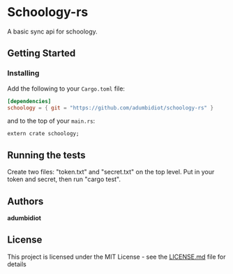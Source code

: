 # Schoology-rs

A basic sync api for schoology.

## Getting Started


### Installing

Add the following to your `Cargo.toml` file:

```toml
[dependencies]
schoology = { git = "https://github.com/adumbidiot/schoology-rs" }
```

and to the top of your `main.rs`:

```rust,ignore
extern crate schoology;
```

## Running the tests
Create two files: "token.txt" and "secret.txt" on the top level. Put in your token and secret, then run "cargo test".


## Authors

**adumbidiot** 

## License

This project is licensed under the MIT License - see the [LICENSE.md](LICENSE.md) file for details